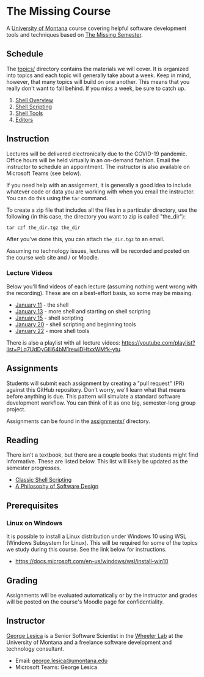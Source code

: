 # The Missing Course

A [University of Montana](https://umt.edu) course covering helpful software
development tools and techniques based on [The Missing
Semester](https://missing.csail.mit.edu).

## Schedule

The [topics/](topics/) directory contains the materials we will cover. It is
organized into topics and each topic will generally take about a week. Keep in
mind, however, that many topics will build on one another. This means that you
really don't want to fall behind. If you miss a week, be sure to catch up.

  1. [Shell Overview](topics/01-shell-overview/)
  1. [Shell Scripting](topics/02-shell-scripting/)
  1. [Shell Tools](topics/03-shell-tools/)
  1. [Editors](topics/04-editors/)

## Instruction

Lectures will be delivered electronically due to the COVID-19 pandemic. Office
hours will be held virtually in an on-demand fashion. Email the instructor to
schedule an appointment. The instructor is also available on Microsoft Teams
(see below).

If you need help with an assignment, it is generally a good idea to include
whatever code or data you are working with when you email the instructor. You
can do this using the `tar` command.

To create a zip file that includes all the files in a particular directory, use
the following (in this case, the directory you want to zip is called "the_dir"):

```
tar czf the_dir.tgz the_dir
```

After you've done this, you can attach `the_dir.tgz` to an email.

Assuming no technology issues, lectures will be recorded and posted on the
course web site and / or Moodle.

### Lecture Videos

Below you'll find videos of each lecture (assuming nothing went wrong with the
recording). These are on a best-effort basis, so some may be missing.

  - [January 11](https://youtu.be/ankQNKqupWI) - the shell
  - [January 13](https://youtu.be/voc3sfv-SDw) - more shell and starting on
    shell scripting
  - [January 15](https://youtu.be/5DhFmcJJe-Y) - shell scripting
  - [January 20](https://youtu.be/3-bpAPSkmiE) - shell scripting and beginning tools
  - [January 22](https://youtu.be/0t4VOTBayGs) - more shell tools

There is also a playlist with all lecture videos:
<https://youtube.com/playlist?list=PLq7UdDyGlli64bM1rewiDHtxxWMfk-ytu>.

## Assignments

Students will submit each assignment by creating a "pull request" (PR) against
this GitHub repository. Don't worry, we'll learn what that means before anything
is due. This pattern will simulate a standard software development workflow.
You can think of it as one big, semester-long group project.

Assignments can be found in the [assignments/](assignments/) directory.

## Reading

There isn't a textbook, but there are a couple books that students might find
informative. These are listed below. This list will likely be updated as the
semester progresses.

  - [Classic Shell Scripting](https://www.oreilly.com/library/view/classic-shell-scripting/0596005954/)
  - [A Philosophy of Software Design](https://www.goodreads.com/book/show/39996759-a-philosophy-of-software-design)

## Prerequisites

### Linux on Windows

It is possible to install a Linux distribution under Windows 10 using WSL
(Windows Subsystem for Linux). This will be required for some of the topics we
study during this course. See the link below for instructions.

  - <https://docs.microsoft.com/en-us/windows/wsl/install-win10>

## Grading

Assignments will be evaluated automatically or by the instructor and grades will
be posted on the course's Moodle page for confidentiality.

## Instructor

[George Lesica](https://lesica.com) is a Senior Software Scientist in the
[Wheeler Lab](https://wheelerlab.org) at the University of Montana and a
freelance software development and technology consultant.

  - Email: <george.lesica@umontana.edu>
  - Microsoft Teams: George Lesica

